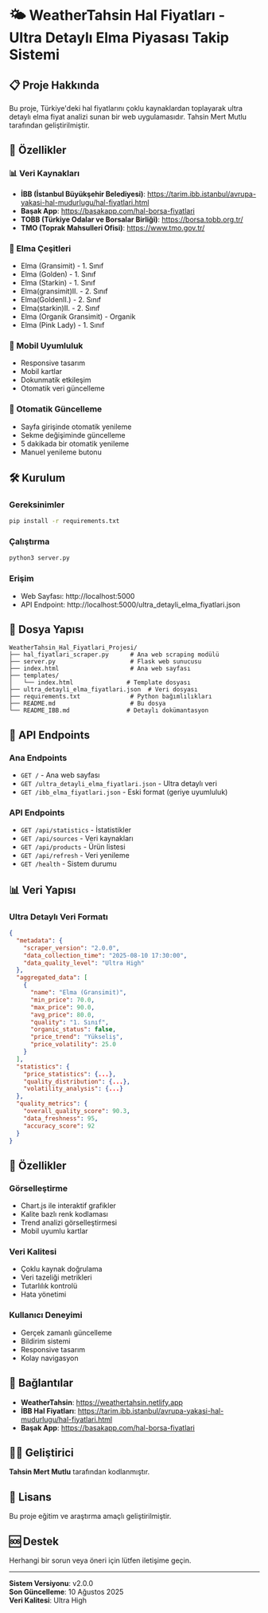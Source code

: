 # 🌤️ WeatherTahsin Hal Fiyatları - Ultra Detaylı Elma Piyasası Takip Sistemi

## 📋 Proje Hakkında

Bu proje, Türkiye'deki hal fiyatlarını çoklu kaynaklardan toplayarak ultra detaylı elma fiyat analizi sunan bir web uygulamasıdır. Tahsin Mert Mutlu tarafından geliştirilmiştir.

## 🚀 Özellikler

### 📊 Veri Kaynakları
- **İBB (İstanbul Büyükşehir Belediyesi)**: https://tarim.ibb.istanbul/avrupa-yakasi-hal-mudurlugu/hal-fiyatlari.html
- **Başak App**: https://basakapp.com/hal-borsa-fiyatlari
- **TOBB (Türkiye Odalar ve Borsalar Birliği)**: https://borsa.tobb.org.tr/
- **TMO (Toprak Mahsulleri Ofisi)**: https://www.tmo.gov.tr/

### 🍎 Elma Çeşitleri
- Elma (Gransimit) - 1. Sınıf
- Elma (Golden) - 1. Sınıf
- Elma (Starkin) - 1. Sınıf
- Elma(gransimit)II. - 2. Sınıf
- Elma(GoldenII.) - 2. Sınıf
- Elma(starkin)II. - 2. Sınıf
- Elma (Organik Gransimit) - Organik
- Elma (Pink Lady) - 1. Sınıf

### 📱 Mobil Uyumluluk
- Responsive tasarım
- Mobil kartlar
- Dokunmatik etkileşim
- Otomatik veri güncelleme

### 🔄 Otomatik Güncelleme
- Sayfa girişinde otomatik yenileme
- Sekme değişiminde güncelleme
- 5 dakikada bir otomatik yenileme
- Manuel yenileme butonu

## 🛠️ Kurulum

### Gereksinimler
```bash
pip install -r requirements.txt
```

### Çalıştırma
```bash
python3 server.py
```

### Erişim
- Web Sayfası: http://localhost:5000
- API Endpoint: http://localhost:5000/ultra_detayli_elma_fiyatlari.json

## 📁 Dosya Yapısı

```
WeatherTahsin_Hal_Fiyatlari_Projesi/
├── hal_fiyatlari_scraper.py      # Ana web scraping modülü
├── server.py                     # Flask web sunucusu
├── index.html                    # Ana web sayfası
├── templates/
│   └── index.html               # Template dosyası
├── ultra_detayli_elma_fiyatlari.json  # Veri dosyası
├── requirements.txt              # Python bağımlılıkları
├── README.md                     # Bu dosya
└── README_IBB.md                # Detaylı dokümantasyon
```

## 🔌 API Endpoints

### Ana Endpoints
- `GET /` - Ana web sayfası
- `GET /ultra_detayli_elma_fiyatlari.json` - Ultra detaylı veri
- `GET /ibb_elma_fiyatlari.json` - Eski format (geriye uyumluluk)

### API Endpoints
- `GET /api/statistics` - İstatistikler
- `GET /api/sources` - Veri kaynakları
- `GET /api/products` - Ürün listesi
- `GET /api/refresh` - Veri yenileme
- `GET /health` - Sistem durumu

## 📊 Veri Yapısı

### Ultra Detaylı Veri Formatı
```json
{
  "metadata": {
    "scraper_version": "2.0.0",
    "data_collection_time": "2025-08-10 17:30:00",
    "data_quality_level": "Ultra High"
  },
  "aggregated_data": [
    {
      "name": "Elma (Gransimit)",
      "min_price": 70.0,
      "max_price": 90.0,
      "avg_price": 80.0,
      "quality": "1. Sınıf",
      "organic_status": false,
      "price_trend": "Yükseliş",
      "price_volatility": 25.0
    }
  ],
  "statistics": {
    "price_statistics": {...},
    "quality_distribution": {...},
    "volatility_analysis": {...}
  },
  "quality_metrics": {
    "overall_quality_score": 90.3,
    "data_freshness": 95,
    "accuracy_score": 92
  }
}
```

## 🎨 Özellikler

### Görselleştirme
- Chart.js ile interaktif grafikler
- Kalite bazlı renk kodlaması
- Trend analizi görselleştirmesi
- Mobil uyumlu kartlar

### Veri Kalitesi
- Çoklu kaynak doğrulama
- Veri tazeliği metrikleri
- Tutarlılık kontrolü
- Hata yönetimi

### Kullanıcı Deneyimi
- Gerçek zamanlı güncelleme
- Bildirim sistemi
- Responsive tasarım
- Kolay navigasyon

## 🔗 Bağlantılar

- **WeatherTahsin**: https://weathertahsin.netlify.app
- **İBB Hal Fiyatları**: https://tarim.ibb.istanbul/avrupa-yakasi-hal-mudurlugu/hal-fiyatlari.html
- **Başak App**: https://basakapp.com/hal-borsa-fiyatlari

## 👨‍💻 Geliştirici

**Tahsin Mert Mutlu** tarafından kodlanmıştır.

## 📄 Lisans

Bu proje eğitim ve araştırma amaçlı geliştirilmiştir.

## 🆘 Destek

Herhangi bir sorun veya öneri için lütfen iletişime geçin.

---

**Sistem Versiyonu**: v2.0.0  
**Son Güncelleme**: 10 Ağustos 2025  
**Veri Kalitesi**: Ultra High
